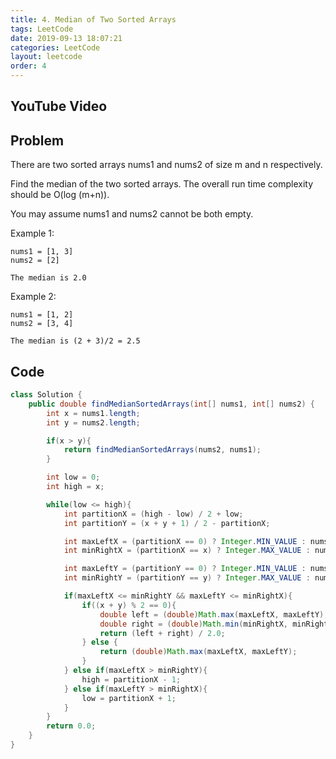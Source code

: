 ```yaml
---
title: 4. Median of Two Sorted Arrays
tags: LeetCode
date: 2019-09-13 18:07:21
categories: LeetCode
layout: leetcode
order: 4
---
```


## YouTube Video

## Problem

There are two sorted arrays nums1 and nums2 of size m and n respectively.

Find the median of the two sorted arrays. The overall run time complexity should be O(log (m+n)).

You may assume nums1 and nums2 cannot be both empty.

Example 1:

```
nums1 = [1, 3]
nums2 = [2]

The median is 2.0
```

Example 2:

```
nums1 = [1, 2]
nums2 = [3, 4]

The median is (2 + 3)/2 = 2.5
```

## Code

```java
class Solution {
    public double findMedianSortedArrays(int[] nums1, int[] nums2) {
        int x = nums1.length;
        int y = nums2.length;

        if(x > y){
            return findMedianSortedArrays(nums2, nums1);
        }

        int low = 0;
        int high = x;

        while(low <= high){
            int partitionX = (high - low) / 2 + low;
            int partitionY = (x + y + 1) / 2 - partitionX;

            int maxLeftX = (partitionX == 0) ? Integer.MIN_VALUE : nums1[partitionX - 1];
            int minRightX = (partitionX == x) ? Integer.MAX_VALUE : nums1[partitionX];

            int maxLeftY = (partitionY == 0) ? Integer.MIN_VALUE : nums2[partitionY - 1];
            int minRightY = (partitionY == y) ? Integer.MAX_VALUE : nums2[partitionY];

            if(maxLeftX <= minRightY && maxLeftY <= minRightX){
                if((x + y) % 2 == 0){
                    double left = (double)Math.max(maxLeftX, maxLeftY);
                    double right = (double)Math.min(minRightX, minRightY);
                    return (left + right) / 2.0;
                } else {
                    return (double)Math.max(maxLeftX, maxLeftY);
                }
            } else if(maxLeftX > minRightY){
                high = partitionX - 1;
            } else if(maxLeftY > minRightX){
                low = partitionX + 1;
            }
        }
        return 0.0;
    }
}
```
